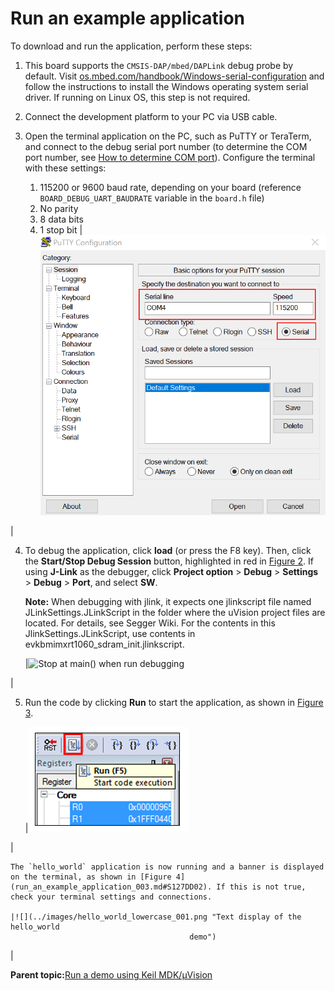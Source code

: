 # Run an example application

To download and run the application, perform these steps:

1.  This board supports the `CMSIS-DAP/mbed/DAPLink` debug probe by default. Visit [os.mbed.com/handbook/Windows-serial-configuration](https://os.mbed.com/handbook/Windows-serial-configuration) and follow the instructions to install the Windows operating system serial driver. If running on Linux OS, this step is not required.
2.  Connect the development platform to your PC via USB cable.
3.  Open the terminal application on the PC, such as PuTTY or TeraTerm, and connect to the debug serial port number \(to determine the COM port number, see [How to determine COM port](how_to_determine_com_port.md)\). Configure the terminal with these settings:

    1.  115200 or 9600 baud rate, depending on your board \(reference `BOARD_DEBUG_UART_BAUDRATE` variable in the `board.h` file\)
    2.  No parity
    3.  8 data bits
    4.  1 stop bit
    |![](../images/terminal_putty_configuration_001.png "Terminal (PuTTY) configurations")

|

4.  To debug the application, click **load** \(or press the F8 key\). Then, click the **Start/Stop Debug Session** button, highlighted in red in [Figure 2](run_an_example_application_003.md#S1234098A702). If using **J-Link** as the debugger, click **Project option** \> **Debug** \> **Settings** \> **Debug** \> **Port**, and select **SW**.

    **Note:** When debugging with jlink, it expects one jlinkscript file named JLinkSettings.JLinkScript in the folder where the uVision project files are located. For details, see Segger Wiki. For the contents in this JlinkSettings.JLinkScript, use contents in evkbmimxrt1060\_sdram\_init.jlinkscript.

    |![](../images/stop_at_main_when_running_debugging_rt1020.png "Stop at main() when run
											debugging")

|

5.  Run the code by clicking **Run** to start the application, as shown in [Figure 3](run_an_example_application_003.md#S12702).

    |![](../images/go_button.png "Run button")

|

    The `hello_world` application is now running and a banner is displayed on the terminal, as shown in [Figure 4](run_an_example_application_003.md#S127DD02). If this is not true, check your terminal settings and connections.

    |![](../images/hello_world_lowercase_001.png "Text display of the hello_world
											demo")

|


**Parent topic:**[Run a demo using Keil MDK/μVision](../topics/run_a_demo_using_keil__mdk_vision.md)

